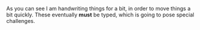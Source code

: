 As you can see I am handwriting things for a bit, in order to move things a bit quickly.  These eventually **must** be typed,
which is going to pose special challenges.
